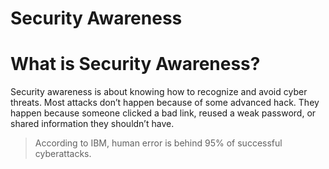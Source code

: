 # Security Awareness

# What is Security Awareness?
Security awareness is about knowing how to recognize and avoid cyber threats. Most attacks don’t happen because of some advanced hack. They happen because someone clicked a bad link, reused a weak password, or shared information they shouldn’t have.

> According to IBM, human error is behind 95% of successful cyberattacks.
